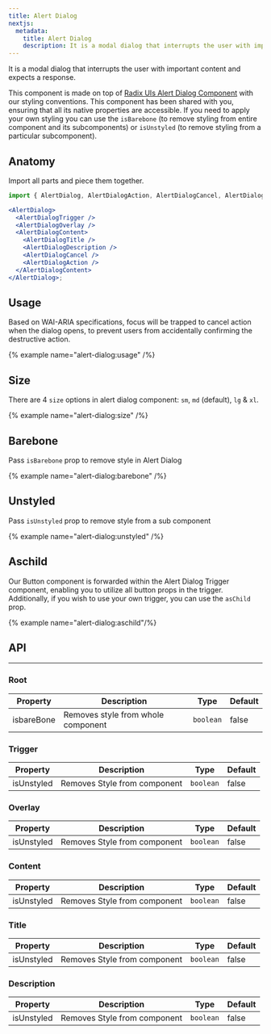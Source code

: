 ```yaml
---
title: Alert Dialog
nextjs:
  metadata:
    title: Alert Dialog
    description: It is a modal dialog that interrupts the user with important content and expects a response.
---
```


It is a modal dialog that interrupts the user with important content and expects a response.

This component is made on top of [Radix UIs Alert Dialog Component](https://www.radix-ui.com/primitives/docs/components/alert-dialog) with our styling conventions. This component has been shared with you, ensuring that all its native properties are accessible. If you need to apply your own styling you can use the `isBarebone` (to remove styling from entire component and its subcomponents) or `isUnstyled` (to remove styling from a particular subcomponent).

## Anatomy

Import all parts and piece them together.

```jsx
import { AlertDialog, AlertDialogAction, AlertDialogCancel, AlertDialogContent, AlertDialogOverlay, AlertDialogTitle, AlertDialogTrigger, AlertDialogDescription } from "@rafty/ui";

<AlertDialog>
  <AlertDialogTrigger />
  <AlertDialogOverlay />
  <AlertDialogContent>
    <AlertDialogTitle />
    <AlertDialogDescription />
    <AlertDialogCancel />
    <AlertDialogAction />
  </AlertDialogContent>
</AlertDialog>;
```

## Usage

Based on WAI-ARIA specifications, focus will be trapped to cancel action when the dialog opens, to prevent users from accidentally confirming the destructive action.

{% example name="alert-dialog:usage" /%}

## Size

There are 4 `size` options in alert dialog component: `sm`, `md` (default), `lg` & `xl`.

{% example name="alert-dialog:size" /%}

## Barebone

Pass `isBarebone` prop to remove style in Alert Dialog

{% example name="alert-dialog:barebone" /%}

## Unstyled

Pass `isUnstyled` prop to remove style from a sub component

{% example name="alert-dialog:unstyled" /%}

## Aschild

Our Button component is forwarded within the Alert Dialog Trigger component, enabling you to utilize all button props in the trigger. Additionally, if you wish to use your own trigger, you can use the `asChild` prop.

{% example name="alert-dialog:aschild"/%}

## API

---

### Root

| Property   | Description                        | Type      | Default |
| ---------- | ---------------------------------- | --------- | ------- |
| isbareBone | Removes style from whole component | `boolean` | false   |

### Trigger

| Property   | Description                  | Type      | Default |
| ---------- | ---------------------------- | --------- | ------- |
| isUnstyled | Removes Style from component | `boolean` | false   |

### Overlay

| Property   | Description                  | Type      | Default |
| ---------- | ---------------------------- | --------- | ------- |
| isUnstyled | Removes Style from component | `boolean` | false   |

### Content

| Property   | Description                  | Type      | Default |
| ---------- | ---------------------------- | --------- | ------- |
| isUnstyled | Removes Style from component | `boolean` | false   |

### Title

| Property   | Description                  | Type      | Default |
| ---------- | ---------------------------- | --------- | ------- |
| isUnstyled | Removes Style from component | `boolean` | false   |

### Description

| Property   | Description                  | Type      | Default |
| ---------- | ---------------------------- | --------- | ------- |
| isUnstyled | Removes Style from component | `boolean` | false   |
